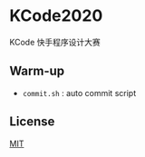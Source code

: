 # KCode2020

KCode 快手程序设计大赛

## Warm-up

- `commit.sh` : auto commit script

## License

[MIT](LICENSE)

